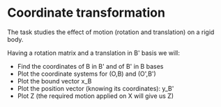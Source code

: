 # Coordinate transformation
The task studies the effect of motion (rotation and translation) on a rigid body.

Having a rotation matrix and a translation in B' basis we will:
- Find the coordinates of B in B' and of B' in B bases
- Plot the coordinate systems for (O,B) and (O',B')
- Plot the bound vector x_B
- Plot the position vector (knowing its coordinates): y_B'
- Plot Z (the required motion applied on X will give us Z)
